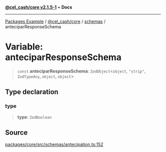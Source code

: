 [**@cel_cash/core v2.1.5-1**](../../README.md) • **Docs**

***

[Packages Example](../../../../README.md) / [@cel\_cash/core](../../README.md) / [schemas](../README.md) / anteciparResponseSchema

# Variable: anteciparResponseSchema

> `const` **anteciparResponseSchema**: `ZodObject`\<`object`, `"strip"`, `ZodTypeAny`, `object`, `object`\>

## Type declaration

### type

> **type**: `ZodBoolean`

## Source

[packages/core/src/schemas/antecipation.ts:152](https://github.com/Pyxlab/celcash/blob/a34e89ae69c9dcb41ba66226cb05c8c8b83b7cf4/packages/core/src/schemas/antecipation.ts#L152)
